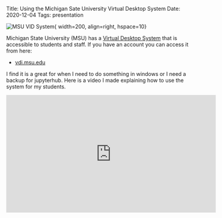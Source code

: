 Title: Using the Michigan Sate University Virtual Desktop System 
Date: 2020-12-04
Tags: presentation

![MSU VID System](//colbrydi.github.io/images/VDI1.png){ width=200, align=right, hspace=10}


Michigan State University (MSU) has a [Virtual Desktop System](https://tech.msu.edu/technology/virtual-desktop/) that is accessible to students and staff.  If you have an account you can access it from here:

- [vdi.msu.edu](http://vdi.msu.edu)

I find it is a great for when I need to do something in windows or I need a backup for jupyterhub.  Here is a video I made explaining how to use the system for my students.

<iframe width="560" height="315" src="https://www.youtube.com/embed/8sZpyFhzwfo" frameborder="0" allow="accelerometer; autoplay; encrypted-media; gyroscope; picture-in-picture" allowfullscreen></iframe>
